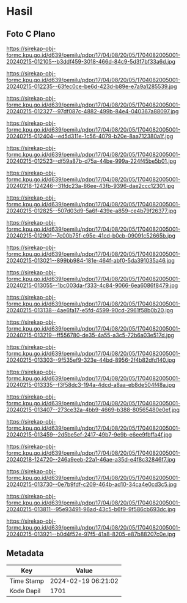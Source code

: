 # Hasil

## Foto C Plano

https://sirekap-obj-formc.kpu.go.id/d639/pemilu/pdpr/17/04/08/20/05/1704082005001-20240215-012105--b3ddf459-3018-466d-84c9-5d3f7bf33a6d.jpg

https://sirekap-obj-formc.kpu.go.id/d639/pemilu/pdpr/17/04/08/20/05/1704082005001-20240215-012235--63fec0ce-be6d-423d-b89e-e7a9a1285539.jpg

https://sirekap-obj-formc.kpu.go.id/d639/pemilu/pdpr/17/04/08/20/05/1704082005001-20240215-012327--97df087c-4882-499b-84e4-040367a88097.jpg

https://sirekap-obj-formc.kpu.go.id/d639/pemilu/pdpr/17/04/08/20/05/1704082005001-20240215-012404--ed5d311e-1c56-4079-b20e-8aa712380a1f.jpg

https://sirekap-obj-formc.kpu.go.id/d639/pemilu/pdpr/17/04/08/20/05/1704082005001-20240215-012523--df59a87b-d75a-44be-999a-224f45be5b01.jpg

https://sirekap-obj-formc.kpu.go.id/d639/pemilu/pdpr/17/04/08/20/05/1704082005001-20240218-124246--31fdc23a-86ee-43fb-9396-dae2ccc12301.jpg

https://sirekap-obj-formc.kpu.go.id/d639/pemilu/pdpr/17/04/08/20/05/1704082005001-20240215-012825--507d03d9-5a6f-439e-a859-ce4b79f26377.jpg

https://sirekap-obj-formc.kpu.go.id/d639/pemilu/pdpr/17/04/08/20/05/1704082005001-20240215-012901--7c00b75f-c95e-41cd-b0cb-09091c52665b.jpg

https://sirekap-obj-formc.kpu.go.id/d639/pemilu/pdpr/17/04/08/20/05/1704082005001-20240215-013021--899bb984-181e-464f-abf0-5da391035a46.jpg

https://sirekap-obj-formc.kpu.go.id/d639/pemilu/pdpr/17/04/08/20/05/1704082005001-20240215-013055--1bc003da-f333-4c84-9066-6ea6086f8479.jpg

https://sirekap-obj-formc.kpu.go.id/d639/pemilu/pdpr/17/04/08/20/05/1704082005001-20240215-013138--4ae6fa17-e5fd-4599-90cd-2961f58b0b20.jpg

https://sirekap-obj-formc.kpu.go.id/d639/pemilu/pdpr/17/04/08/20/05/1704082005001-20240215-013219--ff556780-de35-4a55-a3c5-72b6a03e517d.jpg

https://sirekap-obj-formc.kpu.go.id/d639/pemilu/pdpr/17/04/08/20/05/1704082005001-20240215-013303--9f535ef9-323e-44bd-8956-2f4b82dfd140.jpg

https://sirekap-obj-formc.kpu.go.id/d639/pemilu/pdpr/17/04/08/20/05/1704082005001-20240215-013335--f3f58dc3-194a-4dcd-a8aa-eb8de504f48a.jpg

https://sirekap-obj-formc.kpu.go.id/d639/pemilu/pdpr/17/04/08/20/05/1704082005001-20240215-013407--273ce32a-4bb9-4669-b388-80565480e0ef.jpg

https://sirekap-obj-formc.kpu.go.id/d639/pemilu/pdpr/17/04/08/20/05/1704082005001-20240215-013459--2d5be5ef-2417-49b7-9e9b-e6ee9fbffa4f.jpg

https://sirekap-obj-formc.kpu.go.id/d639/pemilu/pdpr/17/04/08/20/05/1704082005001-20240218-124720--246a9eeb-22a1-46ae-a35d-e4f8c32846f7.jpg

https://sirekap-obj-formc.kpu.go.id/d639/pemilu/pdpr/17/04/08/20/05/1704082005001-20240215-013730--0e7b9fdf-c209-464b-ad10-34ca4e0cd3c5.jpg

https://sirekap-obj-formc.kpu.go.id/d639/pemilu/pdpr/17/04/08/20/05/1704082005001-20240215-013811--95e93491-96ad-43c5-b6f9-9f586cb693dc.jpg

https://sirekap-obj-formc.kpu.go.id/d639/pemilu/pdpr/17/04/08/20/05/1704082005001-20240215-013921--b0d4f52e-97f5-41a8-8205-e87b88207c0e.jpg


## Metadata

| Key        | Value               |
| ---------- | ------------------- |
| Time Stamp | 2024-02-19 06:21:02 |
| Kode Dapil | 1701                |



